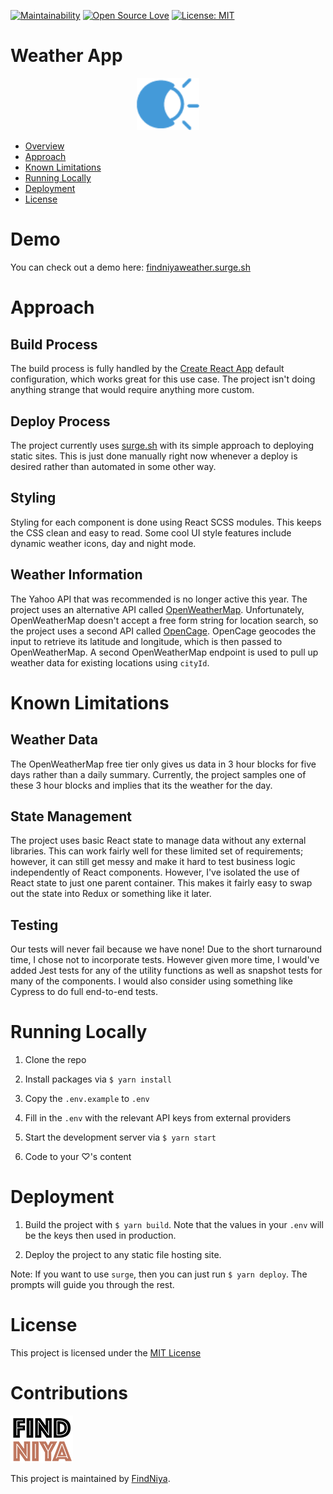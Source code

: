 
[![Maintainability](https://api.codeclimate.com/v1/badges/b229a2459e8e4551e12d/maintainability)](https://codeclimate.com/github/np6176a/weather-app/maintainability)
[![Open Source Love](https://badges.frapsoft.com/os/v2/open-source.svg?v=103)](https://github.com/ellerbrock/open-source-badges/)
[![License: MIT](https://img.shields.io/badge/License-MIT-yellow.svg)](https://opensource.org/licenses/MIT)

# Weather App

<p align="center">
  <img src="readme_images/logo.png" width="100">
</p>

* [Overview](#overview)
* [Approach](#approach)
* [Known Limitations](#known-limitations)
* [Running Locally](#running-locally)
* [Deployment](#deployment)
* [License](#license)

# Demo

You can check out a demo here: [findniyaweather.surge.sh](https://findniyaweather.surge.sh)

# Approach

## Build Process

The build process is fully handled by the [Create React App](https://github.com/facebook/create-react-app)
default configuration, which works great for this use case. The project isn't doing anything strange
that would require anything more custom.

## Deploy Process

The project currently uses [surge.sh](https://surge.sh) with
its simple approach to deploying static sites. This is just done manually right now
whenever a deploy is desired rather than automated in some other way. 

## Styling

Styling for each component is done using React SCSS modules. This keeps the CSS clean
and easy to read. Some cool UI style features include dynamic weather icons, 
day and night mode.

## Weather Information

The Yahoo API that was recommended is no longer active this year. The project uses an
alternative API called [OpenWeatherMap](https://openweathermap.org).
Unfortunately, OpenWeatherMap doesn't accept a free form string for location
search, so the project uses a second API called [OpenCage](https://www.opencage.com).
OpenCage geocodes the input to retrieve its latitude and longitude, which is then
passed to OpenWeatherMap. A second OpenWeatherMap endpoint is used to pull up weather
data for existing locations using `cityId`.

# Known Limitations

## Weather Data
The OpenWeatherMap free tier only gives us data in 3 hour blocks for five days rather
than a daily summary. Currently, the project samples one of these 3 hour blocks
and implies that its the weather for the day.

## State Management
The project uses basic React state to manage data without any external libraries. This
can work fairly well for these limited set of requirements; however, it can still
get messy and make it hard to test business logic independently of React components. 
However, I've isolated the use of React state to just one parent container. This makes
it fairly easy to swap out the state into Redux or something like it later.

## Testing

Our tests will never fail because we have none! Due to the short turnaround time, I 
chose not to incorporate tests. However given more time, I would've added Jest tests
for any of the utility functions as well as snapshot tests for many of the components.
I would also consider using something like Cypress to do full end-to-end tests.

# Running Locally

1. Clone the repo

1. Install packages via `$ yarn install`

1. Copy the `.env.example` to `.env`

1. Fill in the `.env` with the relevant API keys from external providers

1. Start the development server via `$ yarn start`

1. Code to your ♡'s content

# Deployment

1. Build the project with `$ yarn build`.
Note that the values in your `.env` will be the keys then used in production.

1. Deploy the project to any static file hosting site.

Note: If you want to use `surge`, then you can just run `$ yarn deploy`. The prompts
will guide you through the rest.

# License

This project is licensed under the [MIT License](./LICENSE)

# Contributions

![FindNiya Logo](readme_images/logo-fn2.png)

This project is maintained by [FindNiya](https://www.findniya.com/). 
